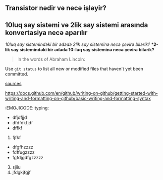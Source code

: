 ## Transistor nədir və necə işləyir?
## 10luq say sistemi və 2lik say sistemi arasında konvertasiya necə aparılır
*10luq say sistemindəki bir ədədə 2lik say sisteminə necə çevirə bilərik?*
***2-lik say sistemindəki bir ədədə 10-luq say sisteminə necə çevirə bilərik?**
 >In the words of Abraham Lincoln:



Use `git status` to list all new or modified files that haven't yet been committed.

[sources](https://docs.github.com/en/github/writing-on-github/getting-started-with-writing-and-formatting-on-github/basic-writing-and-formatting-syntax)

https://docs.github.com/en/github/writing-on-github/getting-started-with-writing-and-formatting-on-github/basic-writing-and-formatting-syntax


:EMOJICODE: typing:


  - dfjdfjjd
  - dfdfdkfjdf
   - dffkf
 1. fjfkf
   - dfgfhzzzz
   - fdffugzzzz
   - fgfdjgdfgzzzzz
 3. sjiiu
 4. jfdgkjfgjf
